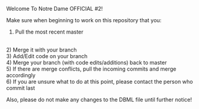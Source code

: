 Welcome To Notre Dame OFFICIAL #2!

Make sure when beginning to work on this repository that you:

1) Pull the most recent master
<br />
2) Merge it with your branch
<br />
3) Add/Edit code on your branch
<br />
4) Merge your branch (with code edits/additions) back to master
<br />
5) If there are merge conflicts, pull the incoming commits and merge accordingly
<br />
6) If you are unsure what to do at this point, please contact the person who commit last
<br />

Also, please do not make any changes to the DBML file until further notice!
